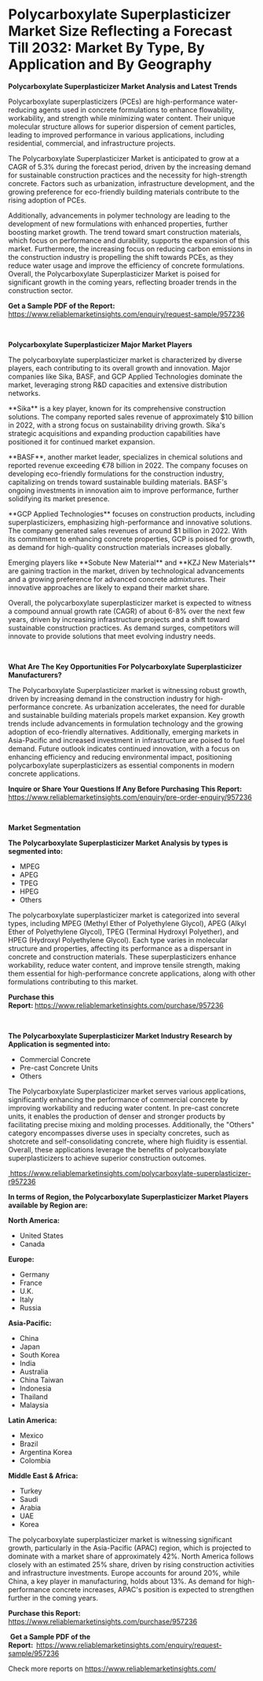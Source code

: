 <p><h1>Polycarboxylate Superplasticizer Market Size Reflecting a Forecast Till 2032: Market By Type, By Application and By Geography</h1></p><p><strong>Polycarboxylate Superplasticizer Market Analysis and Latest Trends</strong></p>
<p><p>Polycarboxylate superplasticizers (PCEs) are high-performance water-reducing agents used in concrete formulations to enhance flowability, workability, and strength while minimizing water content. Their unique molecular structure allows for superior dispersion of cement particles, leading to improved performance in various applications, including residential, commercial, and infrastructure projects.</p><p>The Polycarboxylate Superplasticizer Market is anticipated to grow at a CAGR of 5.3% during the forecast period, driven by the increasing demand for sustainable construction practices and the necessity for high-strength concrete. Factors such as urbanization, infrastructure development, and the growing preference for eco-friendly building materials contribute to the rising adoption of PCEs. </p><p>Additionally, advancements in polymer technology are leading to the development of new formulations with enhanced properties, further boosting market growth. The trend toward smart construction materials, which focus on performance and durability, supports the expansion of this market. Furthermore, the increasing focus on reducing carbon emissions in the construction industry is propelling the shift towards PCEs, as they reduce water usage and improve the efficiency of concrete formulations. Overall, the Polycarboxylate Superplasticizer Market is poised for significant growth in the coming years, reflecting broader trends in the construction sector.</p></p>
<p><strong>Get a Sample PDF of the Report:&nbsp;</strong> <a href="https://www.reliablemarketinsights.com/enquiry/request-sample/957236?utm_campaign=1789&utm_medium=2&utm_source=Github&utm_content=ia&utm_term=30012025&utm_id=polycarboxylate-superplasticizer">https://www.reliablemarketinsights.com/enquiry/request-sample/957236</a></p>
<p>&nbsp;</p>
<p><strong>Polycarboxylate Superplasticizer Major Market Players</strong></p>
<p><p>The polycarboxylate superplasticizer market is characterized by diverse players, each contributing to its overall growth and innovation. Major companies like Sika, BASF, and GCP Applied Technologies dominate the market, leveraging strong R&D capacities and extensive distribution networks.</p><p>**Sika** is a key player, known for its comprehensive construction solutions. The company reported sales revenue of approximately $10 billion in 2022, with a strong focus on sustainability driving growth. Sika's strategic acquisitions and expanding production capabilities have positioned it for continued market expansion.</p><p>**BASF**, another market leader, specializes in chemical solutions and reported revenue exceeding €78 billion in 2022. The company focuses on developing eco-friendly formulations for the construction industry, capitalizing on trends toward sustainable building materials. BASF's ongoing investments in innovation aim to improve performance, further solidifying its market presence.</p><p>**GCP Applied Technologies** focuses on construction products, including superplasticizers, emphasizing high-performance and innovative solutions. The company generated sales revenues of around $1 billion in 2022. With its commitment to enhancing concrete properties, GCP is poised for growth, as demand for high-quality construction materials increases globally.</p><p>Emerging players like **Sobute New Material** and **KZJ New Materials** are gaining traction in the market, driven by technological advancements and a growing preference for advanced concrete admixtures. Their innovative approaches are likely to expand their market share.</p><p>Overall, the polycarboxylate superplasticizer market is expected to witness a compound annual growth rate (CAGR) of about 6-8% over the next few years, driven by increasing infrastructure projects and a shift toward sustainable construction practices. As demand surges, competitors will innovate to provide solutions that meet evolving industry needs.</p></p>
<p>&nbsp;</p>
<p><strong>What Are The Key Opportunities For Polycarboxylate Superplasticizer Manufacturers?</strong></p>
<p><p>The Polycarboxylate Superplasticizer market is witnessing robust growth, driven by increasing demand in the construction industry for high-performance concrete. As urbanization accelerates, the need for durable and sustainable building materials propels market expansion. Key growth trends include advancements in formulation technology and the growing adoption of eco-friendly alternatives. Additionally, emerging markets in Asia-Pacific and increased investment in infrastructure are poised to fuel demand. Future outlook indicates continued innovation, with a focus on enhancing efficiency and reducing environmental impact, positioning polycarboxylate superplasticizers as essential components in modern concrete applications.</p></p>
<p><strong>Inquire or Share Your Questions If Any Before Purchasing This Report:</strong> <a href="https://www.reliablemarketinsights.com/enquiry/pre-order-enquiry/957236?utm_campaign=1789&utm_medium=2&utm_source=Github&utm_content=ia&utm_term=30012025&utm_id=polycarboxylate-superplasticizer">https://www.reliablemarketinsights.com/enquiry/pre-order-enquiry/957236</a></p>
<p>&nbsp;</p>
<p><strong>Market Segmentation</strong></p>
<p><strong>The Polycarboxylate Superplasticizer Market Analysis by types is segmented into:</strong></p>
<p><ul><li>MPEG</li><li>APEG</li><li>TPEG</li><li>HPEG</li><li>Others</li></ul></p>
<p><p>The polycarboxylate superplasticizer market is categorized into several types, including MPEG (Methyl Ether of Polyethylene Glycol), APEG (Alkyl Ether of Polyethylene Glycol), TPEG (Terminal Hydroxyl Polyether), and HPEG (Hydroxyl Polyethylene Glycol). Each type varies in molecular structure and properties, affecting its performance as a dispersant in concrete and construction materials. These superplasticizers enhance workability, reduce water content, and improve tensile strength, making them essential for high-performance concrete applications, along with other formulations contributing to this market.</p></p>
<p><strong>Purchase this Report:&nbsp;</strong><a href="https://www.reliablemarketinsights.com/purchase/957236?utm_campaign=1789&utm_medium=2&utm_source=Github&utm_content=ia&utm_term=30012025&utm_id=polycarboxylate-superplasticizer">https://www.reliablemarketinsights.com/purchase/957236</a></p>
<p>&nbsp;</p>
<p><strong>The Polycarboxylate Superplasticizer Market Industry Research by Application is segmented into:</strong></p>
<p><ul><li>Commercial Concrete</li><li>Pre-cast Concrete Units</li><li>Others</li></ul></p>
<p><p>The Polycarboxylate Superplasticizer market serves various applications, significantly enhancing the performance of commercial concrete by improving workability and reducing water content. In pre-cast concrete units, it enables the production of denser and stronger products by facilitating precise mixing and molding processes. Additionally, the "Others" category encompasses diverse uses in specialty concretes, such as shotcrete and self-consolidating concrete, where high fluidity is essential. Overall, these applications leverage the benefits of polycarboxylate superplasticizers to achieve superior construction outcomes.</p></p>
<p><a href="https://www.reliablemarketinsights.com/polycarboxylate-superplasticizer-r957236?utm_campaign=1789&utm_medium=2&utm_source=Github&utm_content=ia&utm_term=30012025&utm_id=polycarboxylate-superplasticizer">&nbsp;https://www.reliablemarketinsights.com/polycarboxylate-superplasticizer-r957236</a></p>
<p><strong>In terms of Region, the Polycarboxylate Superplasticizer Market Players available by Region are:</strong></p>
<p>
    <p> <strong> North America: </strong>
        <ul>
            <li>United States</li>
            <li>Canada</li>
        </ul>
        </p> 
    <p> <strong> Europe: </strong>
        <ul>
            <li>Germany</li>
            <li>France</li>
            <li>U.K.</li>
            <li>Italy</li>
            <li>Russia</li>
        </ul>
        </p> 
    <p> <strong> Asia-Pacific: </strong>
        <ul>
            <li>China</li>
            <li>Japan</li>
            <li>South Korea</li>
            <li>India</li>
            <li>Australia</li>
            <li>China Taiwan</li>
            <li>Indonesia</li>
            <li>Thailand</li>
            <li>Malaysia</li>
        </ul>
        </p> 
    <p> <strong> Latin America: </strong>
        <ul>
            <li>Mexico</li>
            <li>Brazil</li>
            <li>Argentina Korea</li>
            <li>Colombia</li>
        </ul>
        </p> 
    <p> <strong> Middle East & Africa: </strong>
        <ul>
            <li>Turkey</li>
            <li>Saudi</li>
            <li>Arabia</li>
            <li>UAE</li>
            <li>Korea</li>
        </ul>
    </p>
    </p>
<p><p>The polycarboxylate superplasticizer market is witnessing significant growth, particularly in the Asia-Pacific (APAC) region, which is projected to dominate with a market share of approximately 42%. North America follows closely with an estimated 25% share, driven by rising construction activities and infrastructure investments. Europe accounts for around 20%, while China, a key player in manufacturing, holds about 13%. As demand for high-performance concrete increases, APAC's position is expected to strengthen further in the coming years.</p></p>
<p><strong>Purchase this Report: </strong><a href="https://www.reliablemarketinsights.com/purchase/957236?utm_campaign=1789&utm_medium=2&utm_source=Github&utm_content=ia&utm_term=30012025&utm_id=polycarboxylate-superplasticizer">https://www.reliablemarketinsights.com/purchase/957236</a></p>
<p>&nbsp;<strong>Get a Sample PDF of the Report:&nbsp;&nbsp;</strong><a href="https://www.reliablemarketinsights.com/enquiry/request-sample/957236?utm_campaign=1789&utm_medium=2&utm_source=Github&utm_content=ia&utm_term=30012025&utm_id=polycarboxylate-superplasticizer">https://www.reliablemarketinsights.com/enquiry/request-sample/957236</a></p>
<p><strong></strong></p>
<p>Check more reports on <a href="https://www.reliablemarketinsights.com/?utm_campaign=1789&utm_medium=2&utm_source=Github&utm_content=ia&utm_term=30012025&utm_id=polycarboxylate-superplasticizer">https://www.reliablemarketinsights.com/</a></p>